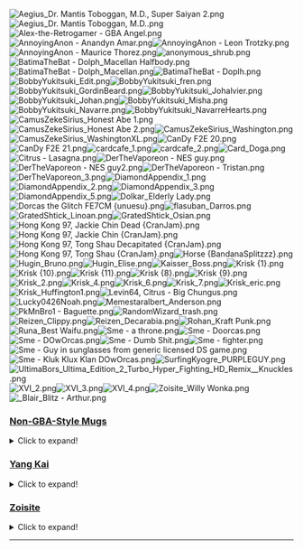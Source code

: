 ![Aegius_Dr. Mantis Toboggan, M.D., Super Saiyan 2.png](https://raw.githubusercontent.com/Klokinator/FE-Repo/main/Portrait%20Repository/Non-FE%20Properties/All%20Unconventional%20and%20Meme%20Mugs/Aegius_Dr.%20Mantis%20Toboggan,%20M.D.,%20Super%20Saiyan%202.png "Aegius_Dr. Mantis Toboggan, M.D., Super Saiyan 2.png")![Aegius_Dr. Mantis Toboggan, M.D..png](https://raw.githubusercontent.com/Klokinator/FE-Repo/main/Portrait%20Repository/Non-FE%20Properties/All%20Unconventional%20and%20Meme%20Mugs/Aegius_Dr.%20Mantis%20Toboggan,%20M.D..png "Aegius_Dr. Mantis Toboggan, M.D..png")![Alex-the-Retrogamer - GBA Angel.png](https://raw.githubusercontent.com/Klokinator/FE-Repo/main/Portrait%20Repository/Non-FE%20Properties/All%20Unconventional%20and%20Meme%20Mugs/Alex-the-Retrogamer%20-%20GBA%20Angel.png "Alex-the-Retrogamer - GBA Angel.png")![AnnoyingAnon - Anandyn Amar.png](https://raw.githubusercontent.com/Klokinator/FE-Repo/main/Portrait%20Repository/Non-FE%20Properties/All%20Unconventional%20and%20Meme%20Mugs/AnnoyingAnon%20-%20Anandyn%20Amar.png "AnnoyingAnon - Anandyn Amar.png")![AnnoyingAnon - Leon Trotzky.png](https://raw.githubusercontent.com/Klokinator/FE-Repo/main/Portrait%20Repository/Non-FE%20Properties/All%20Unconventional%20and%20Meme%20Mugs/AnnoyingAnon%20-%20Leon%20Trotzky.png "AnnoyingAnon - Leon Trotzky.png")![AnnoyingAnon - Maurice Thorez.png](https://raw.githubusercontent.com/Klokinator/FE-Repo/main/Portrait%20Repository/Non-FE%20Properties/All%20Unconventional%20and%20Meme%20Mugs/AnnoyingAnon%20-%20Maurice%20Thorez.png "AnnoyingAnon - Maurice Thorez.png")![anonymous_shrub.png](https://raw.githubusercontent.com/Klokinator/FE-Repo/main/Portrait%20Repository/Non-FE%20Properties/All%20Unconventional%20and%20Meme%20Mugs/anonymous_shrub.png "anonymous_shrub.png")![BatimaTheBat - Dolph_Macellan Halfbody.png](https://raw.githubusercontent.com/Klokinator/FE-Repo/main/Portrait%20Repository/Non-FE%20Properties/All%20Unconventional%20and%20Meme%20Mugs/BatimaTheBat%20-%20Dolph_Macellan%20Halfbody.png "BatimaTheBat - Dolph_Macellan Halfbody.png")![BatimaTheBat - Dolph_Macellan.png](https://raw.githubusercontent.com/Klokinator/FE-Repo/main/Portrait%20Repository/Non-FE%20Properties/All%20Unconventional%20and%20Meme%20Mugs/BatimaTheBat%20-%20Dolph_Macellan.png "BatimaTheBat - Dolph_Macellan.png")![BatimaTheBat - Doplh.png](https://raw.githubusercontent.com/Klokinator/FE-Repo/main/Portrait%20Repository/Non-FE%20Properties/All%20Unconventional%20and%20Meme%20Mugs/BatimaTheBat%20-%20Doplh.png "BatimaTheBat - Doplh.png")![BobbyYukitsuki_Edit.png](https://raw.githubusercontent.com/Klokinator/FE-Repo/main/Portrait%20Repository/Non-FE%20Properties/All%20Unconventional%20and%20Meme%20Mugs/BobbyYukitsuki_Edit.png "BobbyYukitsuki_Edit.png")![BobbyYukitsuki_fren.png](https://raw.githubusercontent.com/Klokinator/FE-Repo/main/Portrait%20Repository/Non-FE%20Properties/All%20Unconventional%20and%20Meme%20Mugs/BobbyYukitsuki_fren.png "BobbyYukitsuki_fren.png")![BobbyYukitsuki_GordinBeard.png](https://raw.githubusercontent.com/Klokinator/FE-Repo/main/Portrait%20Repository/Non-FE%20Properties/All%20Unconventional%20and%20Meme%20Mugs/BobbyYukitsuki_GordinBeard.png "BobbyYukitsuki_GordinBeard.png")![BobbyYukitsuki_Johalvier.png](https://raw.githubusercontent.com/Klokinator/FE-Repo/main/Portrait%20Repository/Non-FE%20Properties/All%20Unconventional%20and%20Meme%20Mugs/BobbyYukitsuki_Johalvier.png "BobbyYukitsuki_Johalvier.png")![BobbyYukitsuki_Johan.png](https://raw.githubusercontent.com/Klokinator/FE-Repo/main/Portrait%20Repository/Non-FE%20Properties/All%20Unconventional%20and%20Meme%20Mugs/BobbyYukitsuki_Johan.png "BobbyYukitsuki_Johan.png")![BobbyYukitsuki_Misha.png](https://raw.githubusercontent.com/Klokinator/FE-Repo/main/Portrait%20Repository/Non-FE%20Properties/All%20Unconventional%20and%20Meme%20Mugs/BobbyYukitsuki_Misha.png "BobbyYukitsuki_Misha.png")![BobbyYukitsuki_Navarre.png](https://raw.githubusercontent.com/Klokinator/FE-Repo/main/Portrait%20Repository/Non-FE%20Properties/All%20Unconventional%20and%20Meme%20Mugs/BobbyYukitsuki_Navarre.png "BobbyYukitsuki_Navarre.png")![BobbyYukitsuki_NavarreHearts.png](https://raw.githubusercontent.com/Klokinator/FE-Repo/main/Portrait%20Repository/Non-FE%20Properties/All%20Unconventional%20and%20Meme%20Mugs/BobbyYukitsuki_NavarreHearts.png "BobbyYukitsuki_NavarreHearts.png")![CamusZekeSirius_Honest Abe 1.png](https://raw.githubusercontent.com/Klokinator/FE-Repo/main/Portrait%20Repository/Non-FE%20Properties/All%20Unconventional%20and%20Meme%20Mugs/CamusZekeSirius_Honest%20Abe%201.png "CamusZekeSirius_Honest Abe 1.png")![CamusZekeSirius_Honest Abe 2.png](https://raw.githubusercontent.com/Klokinator/FE-Repo/main/Portrait%20Repository/Non-FE%20Properties/All%20Unconventional%20and%20Meme%20Mugs/CamusZekeSirius_Honest%20Abe%202.png "CamusZekeSirius_Honest Abe 2.png")![CamusZekeSirius_Washington.png](https://raw.githubusercontent.com/Klokinator/FE-Repo/main/Portrait%20Repository/Non-FE%20Properties/All%20Unconventional%20and%20Meme%20Mugs/CamusZekeSirius_Washington.png "CamusZekeSirius_Washington.png")![CamusZekeSirius_WashingtonXL.png](https://raw.githubusercontent.com/Klokinator/FE-Repo/main/Portrait%20Repository/Non-FE%20Properties/All%20Unconventional%20and%20Meme%20Mugs/CamusZekeSirius_WashingtonXL.png "CamusZekeSirius_WashingtonXL.png")![CanDy F2E 20.png](https://raw.githubusercontent.com/Klokinator/FE-Repo/main/Portrait%20Repository/Non-FE%20Properties/All%20Unconventional%20and%20Meme%20Mugs/CanDy%20F2E%2020.png "CanDy F2E 20.png")![CanDy F2E 21.png](https://raw.githubusercontent.com/Klokinator/FE-Repo/main/Portrait%20Repository/Non-FE%20Properties/All%20Unconventional%20and%20Meme%20Mugs/CanDy%20F2E%2021.png "CanDy F2E 21.png")![cardcafe_1.png](https://raw.githubusercontent.com/Klokinator/FE-Repo/main/Portrait%20Repository/Non-FE%20Properties/All%20Unconventional%20and%20Meme%20Mugs/cardcafe_1.png "cardcafe_1.png")![cardcafe_2.png](https://raw.githubusercontent.com/Klokinator/FE-Repo/main/Portrait%20Repository/Non-FE%20Properties/All%20Unconventional%20and%20Meme%20Mugs/cardcafe_2.png "cardcafe_2.png")![Card_Doga.png](https://raw.githubusercontent.com/Klokinator/FE-Repo/main/Portrait%20Repository/Non-FE%20Properties/All%20Unconventional%20and%20Meme%20Mugs/Card_Doga.png "Card_Doga.png")![Citrus - Lasagna.png](https://raw.githubusercontent.com/Klokinator/FE-Repo/main/Portrait%20Repository/Non-FE%20Properties/All%20Unconventional%20and%20Meme%20Mugs/Citrus%20-%20Lasagna.png "Citrus - Lasagna.png")![DerTheVaporeon - NES guy.png](https://raw.githubusercontent.com/Klokinator/FE-Repo/main/Portrait%20Repository/Non-FE%20Properties/All%20Unconventional%20and%20Meme%20Mugs/DerTheVaporeon%20-%20NES%20guy.png "DerTheVaporeon - NES guy.png")![DerTheVaporeon - NES guy2.png](https://raw.githubusercontent.com/Klokinator/FE-Repo/main/Portrait%20Repository/Non-FE%20Properties/All%20Unconventional%20and%20Meme%20Mugs/DerTheVaporeon%20-%20NES%20guy2.png "DerTheVaporeon - NES guy2.png")![DerTheVaporeon - Tristan.png](https://raw.githubusercontent.com/Klokinator/FE-Repo/main/Portrait%20Repository/Non-FE%20Properties/All%20Unconventional%20and%20Meme%20Mugs/DerTheVaporeon%20-%20Tristan.png "DerTheVaporeon - Tristan.png")![DerTheVaporeon_3.png](https://raw.githubusercontent.com/Klokinator/FE-Repo/main/Portrait%20Repository/Non-FE%20Properties/All%20Unconventional%20and%20Meme%20Mugs/DerTheVaporeon_3.png "DerTheVaporeon_3.png")![DiamondAppendix_1.png](https://raw.githubusercontent.com/Klokinator/FE-Repo/main/Portrait%20Repository/Non-FE%20Properties/All%20Unconventional%20and%20Meme%20Mugs/DiamondAppendix_1.png "DiamondAppendix_1.png")![DiamondAppendix_2.png](https://raw.githubusercontent.com/Klokinator/FE-Repo/main/Portrait%20Repository/Non-FE%20Properties/All%20Unconventional%20and%20Meme%20Mugs/DiamondAppendix_2.png "DiamondAppendix_2.png")![DiamondAppendix_3.png](https://raw.githubusercontent.com/Klokinator/FE-Repo/main/Portrait%20Repository/Non-FE%20Properties/All%20Unconventional%20and%20Meme%20Mugs/DiamondAppendix_3.png "DiamondAppendix_3.png")![DiamondAppendix_5.png](https://raw.githubusercontent.com/Klokinator/FE-Repo/main/Portrait%20Repository/Non-FE%20Properties/All%20Unconventional%20and%20Meme%20Mugs/DiamondAppendix_5.png "DiamondAppendix_5.png")![Dolkar_Elderly Lady.png](https://raw.githubusercontent.com/Klokinator/FE-Repo/main/Portrait%20Repository/Non-FE%20Properties/All%20Unconventional%20and%20Meme%20Mugs/Dolkar_Elderly%20Lady.png "Dolkar_Elderly Lady.png")![Dorcas the Glitch FE7CM {unuesu}.png](https://raw.githubusercontent.com/Klokinator/FE-Repo/main/Portrait%20Repository/Non-FE%20Properties/All%20Unconventional%20and%20Meme%20Mugs/Dorcas%20the%20Glitch%20FE7CM%20(unuesu).png "Dorcas the Glitch FE7CM {unuesu}.png")![flasuban_Darros.png](https://raw.githubusercontent.com/Klokinator/FE-Repo/main/Portrait%20Repository/Non-FE%20Properties/All%20Unconventional%20and%20Meme%20Mugs/flasuban_Darros.png "flasuban_Darros.png")![GratedShtick_Linoan.png](https://raw.githubusercontent.com/Klokinator/FE-Repo/main/Portrait%20Repository/Non-FE%20Properties/All%20Unconventional%20and%20Meme%20Mugs/GratedShtick_Linoan.png "GratedShtick_Linoan.png")![GratedShtick_Osian.png](https://raw.githubusercontent.com/Klokinator/FE-Repo/main/Portrait%20Repository/Non-FE%20Properties/All%20Unconventional%20and%20Meme%20Mugs/GratedShtick_Osian.png "GratedShtick_Osian.png")![Hong Kong 97, Jackie Chin Dead {CranJam}.png](https://raw.githubusercontent.com/Klokinator/FE-Repo/main/Portrait%20Repository/Non-FE%20Properties/All%20Unconventional%20and%20Meme%20Mugs/Hong%20Kong%2097,%20Jackie%20Chin%20Dead%20%7BCranJam%7D.png "Hong Kong 97, Jackie Chin Dead {CranJam}.png")![Hong Kong 97, Jackie Chin {CranJam}.png](https://raw.githubusercontent.com/Klokinator/FE-Repo/main/Portrait%20Repository/Non-FE%20Properties/All%20Unconventional%20and%20Meme%20Mugs/Hong%20Kong%2097,%20Jackie%20Chin%20%7BCranJam%7D.png "Hong Kong 97, Jackie Chin {CranJam}.png")![Hong Kong 97, Tong Shau Decapitated {CranJam}.png](https://raw.githubusercontent.com/Klokinator/FE-Repo/main/Portrait%20Repository/Non-FE%20Properties/All%20Unconventional%20and%20Meme%20Mugs/Hong%20Kong%2097,%20Tong%20Shau%20Decapitated%20%7BCranJam%7D.png "Hong Kong 97, Tong Shau Decapitated {CranJam}.png")![Hong Kong 97, Tong Shau {CranJam}.png](https://raw.githubusercontent.com/Klokinator/FE-Repo/main/Portrait%20Repository/Non-FE%20Properties/All%20Unconventional%20and%20Meme%20Mugs/Hong%20Kong%2097,%20Tong%20Shau%20%7BCranJam%7D.png "Hong Kong 97, Tong Shau {CranJam}.png")![Horse {BandanaSplitzzz}.png](https://raw.githubusercontent.com/Klokinator/FE-Repo/main/Portrait%20Repository/Non-FE%20Properties/All%20Unconventional%20and%20Meme%20Mugs/Horse%20%7BBandanaSplitzzz%7D.png "Horse {BandanaSplitzzz}.png")![Hugin_Bruno.png](https://raw.githubusercontent.com/Klokinator/FE-Repo/main/Portrait%20Repository/Non-FE%20Properties/All%20Unconventional%20and%20Meme%20Mugs/Hugin_Bruno.png "Hugin_Bruno.png")![Hugin_Elise.png](https://raw.githubusercontent.com/Klokinator/FE-Repo/main/Portrait%20Repository/Non-FE%20Properties/All%20Unconventional%20and%20Meme%20Mugs/Hugin_Elise.png "Hugin_Elise.png")![Kaisser_Boss.png](https://raw.githubusercontent.com/Klokinator/FE-Repo/main/Portrait%20Repository/Non-FE%20Properties/All%20Unconventional%20and%20Meme%20Mugs/Kaisser_Boss.png "Kaisser_Boss.png")![Krisk {1}.png](https://raw.githubusercontent.com/Klokinator/FE-Repo/main/Portrait%20Repository/Non-FE%20Properties/All%20Unconventional%20and%20Meme%20Mugs/Krisk%20(1).png "Krisk {1}.png")![Krisk {10}.png](https://raw.githubusercontent.com/Klokinator/FE-Repo/main/Portrait%20Repository/Non-FE%20Properties/All%20Unconventional%20and%20Meme%20Mugs/Krisk%20(10).png "Krisk {10}.png")![Krisk {11}.png](https://raw.githubusercontent.com/Klokinator/FE-Repo/main/Portrait%20Repository/Non-FE%20Properties/All%20Unconventional%20and%20Meme%20Mugs/Krisk%20(11).png "Krisk {11}.png")![Krisk {8}.png](https://raw.githubusercontent.com/Klokinator/FE-Repo/main/Portrait%20Repository/Non-FE%20Properties/All%20Unconventional%20and%20Meme%20Mugs/Krisk%20(8).png "Krisk {8}.png")![Krisk {9}.png](https://raw.githubusercontent.com/Klokinator/FE-Repo/main/Portrait%20Repository/Non-FE%20Properties/All%20Unconventional%20and%20Meme%20Mugs/Krisk%20(9).png "Krisk {9}.png")![Krisk_2.png](https://raw.githubusercontent.com/Klokinator/FE-Repo/main/Portrait%20Repository/Non-FE%20Properties/All%20Unconventional%20and%20Meme%20Mugs/Krisk_2.png "Krisk_2.png")![Krisk_4.png](https://raw.githubusercontent.com/Klokinator/FE-Repo/main/Portrait%20Repository/Non-FE%20Properties/All%20Unconventional%20and%20Meme%20Mugs/Krisk_4.png "Krisk_4.png")![Krisk_6.png](https://raw.githubusercontent.com/Klokinator/FE-Repo/main/Portrait%20Repository/Non-FE%20Properties/All%20Unconventional%20and%20Meme%20Mugs/Krisk_6.png "Krisk_6.png")![Krisk_7.png](https://raw.githubusercontent.com/Klokinator/FE-Repo/main/Portrait%20Repository/Non-FE%20Properties/All%20Unconventional%20and%20Meme%20Mugs/Krisk_7.png "Krisk_7.png")![Krisk_eric.png](https://raw.githubusercontent.com/Klokinator/FE-Repo/main/Portrait%20Repository/Non-FE%20Properties/All%20Unconventional%20and%20Meme%20Mugs/Krisk_eric.png "Krisk_eric.png")![Krisk_Huffington1.png](https://raw.githubusercontent.com/Klokinator/FE-Repo/main/Portrait%20Repository/Non-FE%20Properties/All%20Unconventional%20and%20Meme%20Mugs/Krisk_Huffington1.png "Krisk_Huffington1.png")![Levin64, Citrus - Big Chungus.png](https://raw.githubusercontent.com/Klokinator/FE-Repo/main/Portrait%20Repository/Non-FE%20Properties/All%20Unconventional%20and%20Meme%20Mugs/Levin64,%20Citrus%20-%20Big%20Chungus.png "Levin64, Citrus - Big Chungus.png")![Lucky0426Noah.png](https://raw.githubusercontent.com/Klokinator/FE-Repo/main/Portrait%20Repository/Non-FE%20Properties/All%20Unconventional%20and%20Meme%20Mugs/Lucky0426Noah.png "Lucky0426Noah.png")![Memestaralbert_Anderson.png](https://raw.githubusercontent.com/Klokinator/FE-Repo/main/Portrait%20Repository/Non-FE%20Properties/All%20Unconventional%20and%20Meme%20Mugs/Memestaralbert_Anderson.png "Memestaralbert_Anderson.png")![PkMnBro1 - Baguette.png](https://raw.githubusercontent.com/Klokinator/FE-Repo/main/Portrait%20Repository/Non-FE%20Properties/All%20Unconventional%20and%20Meme%20Mugs/PkMnBro1%20-%20Baguette.png "PkMnBro1 - Baguette.png")![RandomWizard_trash.png](https://raw.githubusercontent.com/Klokinator/FE-Repo/main/Portrait%20Repository/Non-FE%20Properties/All%20Unconventional%20and%20Meme%20Mugs/RandomWizard_trash.png "RandomWizard_trash.png")![Reizen_Clippy.png](https://raw.githubusercontent.com/Klokinator/FE-Repo/main/Portrait%20Repository/Non-FE%20Properties/All%20Unconventional%20and%20Meme%20Mugs/Reizen_Clippy.png "Reizen_Clippy.png")![Reizen_Decarabia.png](https://raw.githubusercontent.com/Klokinator/FE-Repo/main/Portrait%20Repository/Non-FE%20Properties/All%20Unconventional%20and%20Meme%20Mugs/Reizen_Decarabia.png "Reizen_Decarabia.png")![Rohan_Kraft Punk.png](https://raw.githubusercontent.com/Klokinator/FE-Repo/main/Portrait%20Repository/Non-FE%20Properties/All%20Unconventional%20and%20Meme%20Mugs/Rohan_Kraft%20Punk.png "Rohan_Kraft Punk.png")![Runa_Best Waifu.png](https://raw.githubusercontent.com/Klokinator/FE-Repo/main/Portrait%20Repository/Non-FE%20Properties/All%20Unconventional%20and%20Meme%20Mugs/Runa_Best%20Waifu.png "Runa_Best Waifu.png")![Sme - a throne.png](https://raw.githubusercontent.com/Klokinator/FE-Repo/main/Portrait%20Repository/Non-FE%20Properties/All%20Unconventional%20and%20Meme%20Mugs/Sme%20-%20a%20throne.png "Sme - a throne.png")![Sme - Doorcas.png](https://raw.githubusercontent.com/Klokinator/FE-Repo/main/Portrait%20Repository/Non-FE%20Properties/All%20Unconventional%20and%20Meme%20Mugs/Sme%20-%20Doorcas.png "Sme - Doorcas.png")![Sme - DOwOrcas.png](https://raw.githubusercontent.com/Klokinator/FE-Repo/main/Portrait%20Repository/Non-FE%20Properties/All%20Unconventional%20and%20Meme%20Mugs/Sme%20-%20DOwOrcas.png "Sme - DOwOrcas.png")![Sme - Dumb Shit.png](https://raw.githubusercontent.com/Klokinator/FE-Repo/main/Portrait%20Repository/Non-FE%20Properties/All%20Unconventional%20and%20Meme%20Mugs/Sme%20-%20Dumb%20Shit.png "Sme - Dumb Shit.png")![Sme - fighter.png](https://raw.githubusercontent.com/Klokinator/FE-Repo/main/Portrait%20Repository/Non-FE%20Properties/All%20Unconventional%20and%20Meme%20Mugs/Sme%20-%20fighter.png "Sme - fighter.png")![Sme - Guy in sunglasses from generic licensed DS game.png](https://raw.githubusercontent.com/Klokinator/FE-Repo/main/Portrait%20Repository/Non-FE%20Properties/All%20Unconventional%20and%20Meme%20Mugs/Sme%20-%20Guy%20in%20sunglasses%20from%20generic%20licensed%20DS%20game.png "Sme - Guy in sunglasses from generic licensed DS game.png")![Sme - Kluk Klux Klan DOwOrcas.png](https://raw.githubusercontent.com/Klokinator/FE-Repo/main/Portrait%20Repository/Non-FE%20Properties/All%20Unconventional%20and%20Meme%20Mugs/Sme%20-%20Kluk%20Klux%20Klan%20DOwOrcas.png "Sme - Kluk Klux Klan DOwOrcas.png")![SurfingKyogre_PURPLEGUY.png](https://raw.githubusercontent.com/Klokinator/FE-Repo/main/Portrait%20Repository/Non-FE%20Properties/All%20Unconventional%20and%20Meme%20Mugs/SurfingKyogre_PURPLEGUY.png "SurfingKyogre_PURPLEGUY.png")![UltimaBors_Ultima_Edition_2_Turbo_Hyper_Fighting_HD_Remix__Knuckles.png](https://raw.githubusercontent.com/Klokinator/FE-Repo/main/Portrait%20Repository/Non-FE%20Properties/All%20Unconventional%20and%20Meme%20Mugs/UltimaBors_Ultima_Edition_2_Turbo_Hyper_Fighting_HD_Remix__Knuckles.png "UltimaBors_Ultima_Edition_2_Turbo_Hyper_Fighting_HD_Remix__Knuckles.png")![XVI_2.png](https://raw.githubusercontent.com/Klokinator/FE-Repo/main/Portrait%20Repository/Non-FE%20Properties/All%20Unconventional%20and%20Meme%20Mugs/XVI_2.png "XVI_2.png")![XVI_3.png](https://raw.githubusercontent.com/Klokinator/FE-Repo/main/Portrait%20Repository/Non-FE%20Properties/All%20Unconventional%20and%20Meme%20Mugs/XVI_3.png "XVI_3.png")![XVI_4.png](https://raw.githubusercontent.com/Klokinator/FE-Repo/main/Portrait%20Repository/Non-FE%20Properties/All%20Unconventional%20and%20Meme%20Mugs/XVI_4.png "XVI_4.png")![Zoisite_Willy Wonka.png](https://raw.githubusercontent.com/Klokinator/FE-Repo/main/Portrait%20Repository/Non-FE%20Properties/All%20Unconventional%20and%20Meme%20Mugs/Zoisite_Willy%20Wonka.png "Zoisite_Willy Wonka.png")![_Blair_Blitz - Arthur.png](https://raw.githubusercontent.com/Klokinator/FE-Repo/main/Portrait%20Repository/Non-FE%20Properties/All%20Unconventional%20and%20Meme%20Mugs/_Blair_Blitz%20-%20Arthur.png "_Blair_Blitz - Arthur.png")

### [Non-GBA-Style Mugs](Non-GBA-Style%20Mugs)

<details><summary>Click to expand!</summary>

![giffany.png](https://raw.githubusercontent.com/Klokinator/FE-Repo/main/Portrait%20Repository/Non-FE%20Properties/All%20Unconventional%20and%20Meme%20Mugs/Non-GBA-Style%20Mugs/giffany.png "giffany.png")![Jeffery Bezos.png](https://raw.githubusercontent.com/Klokinator/FE-Repo/main/Portrait%20Repository/Non-FE%20Properties/All%20Unconventional%20and%20Meme%20Mugs/Non-GBA-Style%20Mugs/Jeffery%20Bezos.png "Jeffery Bezos.png")![Krisk {6}.png](https://raw.githubusercontent.com/Klokinator/FE-Repo/main/Portrait%20Repository/Non-FE%20Properties/All%20Unconventional%20and%20Meme%20Mugs/Non-GBA-Style%20Mugs/Krisk%20(6).png "Krisk {6}.png")![Kyubey_1.png](https://raw.githubusercontent.com/Klokinator/FE-Repo/main/Portrait%20Repository/Non-FE%20Properties/All%20Unconventional%20and%20Meme%20Mugs/Non-GBA-Style%20Mugs/Kyubey_1.png "Kyubey_1.png")![Natsumi~chan - Draco Centauros.png](https://raw.githubusercontent.com/Klokinator/FE-Repo/main/Portrait%20Repository/Non-FE%20Properties/All%20Unconventional%20and%20Meme%20Mugs/Non-GBA-Style%20Mugs/Natsumi~chan%20-%20Draco%20Centauros.png "Natsumi~chan - Draco Centauros.png")![PkMnBro1 - Principal Skinner.png](https://raw.githubusercontent.com/Klokinator/FE-Repo/main/Portrait%20Repository/Non-FE%20Properties/All%20Unconventional%20and%20Meme%20Mugs/Non-GBA-Style%20Mugs/PkMnBro1%20-%20Principal%20Skinner.png "PkMnBro1 - Principal Skinner.png")![PkMnBro1 - Roy.png](https://raw.githubusercontent.com/Klokinator/FE-Repo/main/Portrait%20Repository/Non-FE%20Properties/All%20Unconventional%20and%20Meme%20Mugs/Non-GBA-Style%20Mugs/PkMnBro1%20-%20Roy.png "PkMnBro1 - Roy.png")![PkMnBro1 - Superintendant Chalmers.png](https://raw.githubusercontent.com/Klokinator/FE-Repo/main/Portrait%20Repository/Non-FE%20Properties/All%20Unconventional%20and%20Meme%20Mugs/Non-GBA-Style%20Mugs/PkMnBro1%20-%20Superintendant%20Chalmers.png "PkMnBro1 - Superintendant Chalmers.png")![PkMnBro1 - Tom.png](https://raw.githubusercontent.com/Klokinator/FE-Repo/main/Portrait%20Repository/Non-FE%20Properties/All%20Unconventional%20and%20Meme%20Mugs/Non-GBA-Style%20Mugs/PkMnBro1%20-%20Tom.png "PkMnBro1 - Tom.png")![PkMnBro1 - Wendy.png](https://raw.githubusercontent.com/Klokinator/FE-Repo/main/Portrait%20Repository/Non-FE%20Properties/All%20Unconventional%20and%20Meme%20Mugs/Non-GBA-Style%20Mugs/PkMnBro1%20-%20Wendy.png "PkMnBro1 - Wendy.png")![Xenithiagen - Rin Tohsaka.png](https://raw.githubusercontent.com/Klokinator/FE-Repo/main/Portrait%20Repository/Non-FE%20Properties/All%20Unconventional%20and%20Meme%20Mugs/Non-GBA-Style%20Mugs/Xenithiagen%20-%20Rin%20Tohsaka.png "Xenithiagen - Rin Tohsaka.png")![Zoisite_Vector.png](https://raw.githubusercontent.com/Klokinator/FE-Repo/main/Portrait%20Repository/Non-FE%20Properties/All%20Unconventional%20and%20Meme%20Mugs/Non-GBA-Style%20Mugs/Zoisite_Vector.png "Zoisite_Vector.png")

### [Sme](Non-FE%20Properties/All%20Unconventional%20and%20Meme%20Mugs/Non-GBA-Style%20Mugs/Sme)

<details><summary>Click to expand!</summary>

![ Alphonse {Sme}.png](https://raw.githubusercontent.com/Klokinator/FE-Repo/main/Portrait%20Repository/Non-FE%20Properties/All%20Unconventional%20and%20Meme%20Mugs/Non-GBA-Style%20Mugs/Sme/%20Alphonse%20%7BSme%7D.png " Alphonse {Sme}.png")![ amy {Sme}.png](https://raw.githubusercontent.com/Klokinator/FE-Repo/main/Portrait%20Repository/Non-FE%20Properties/All%20Unconventional%20and%20Meme%20Mugs/Non-GBA-Style%20Mugs/Sme/%20amy%20%7BSme%7D.png " amy {Sme}.png")![ baby daisy {Sme}.png](https://raw.githubusercontent.com/Klokinator/FE-Repo/main/Portrait%20Repository/Non-FE%20Properties/All%20Unconventional%20and%20Meme%20Mugs/Non-GBA-Style%20Mugs/Sme/%20baby%20daisy%20%7BSme%7D.png " baby daisy {Sme}.png")![ Baby luigi {Sme}.png](https://raw.githubusercontent.com/Klokinator/FE-Repo/main/Portrait%20Repository/Non-FE%20Properties/All%20Unconventional%20and%20Meme%20Mugs/Non-GBA-Style%20Mugs/Sme/%20Baby%20luigi%20%7BSme%7D.png " Baby luigi {Sme}.png")![ baby mario {Sme}.png](https://raw.githubusercontent.com/Klokinator/FE-Repo/main/Portrait%20Repository/Non-FE%20Properties/All%20Unconventional%20and%20Meme%20Mugs/Non-GBA-Style%20Mugs/Sme/%20baby%20mario%20%7BSme%7D.png " baby mario {Sme}.png")![ baby peach {Sme}.png](https://raw.githubusercontent.com/Klokinator/FE-Repo/main/Portrait%20Repository/Non-FE%20Properties/All%20Unconventional%20and%20Meme%20Mugs/Non-GBA-Style%20Mugs/Sme/%20baby%20peach%20%7BSme%7D.png " baby peach {Sme}.png")![ birdo {Sme}.png](https://raw.githubusercontent.com/Klokinator/FE-Repo/main/Portrait%20Repository/Non-FE%20Properties/All%20Unconventional%20and%20Meme%20Mugs/Non-GBA-Style%20Mugs/Sme/%20birdo%20%7BSme%7D.png " birdo {Sme}.png")![ boo{tm} {Sme}.png](https://raw.githubusercontent.com/Klokinator/FE-Repo/main/Portrait%20Repository/Non-FE%20Properties/All%20Unconventional%20and%20Meme%20Mugs/Non-GBA-Style%20Mugs/Sme/%20boo(tm)%20%7BSme%7D.png " boo{tm} {Sme}.png")![ bowser jr {Sme}.png](https://raw.githubusercontent.com/Klokinator/FE-Repo/main/Portrait%20Repository/Non-FE%20Properties/All%20Unconventional%20and%20Meme%20Mugs/Non-GBA-Style%20Mugs/Sme/%20bowser%20jr%20%7BSme%7D.png " bowser jr {Sme}.png")![ Bowser {Sme}.png](https://raw.githubusercontent.com/Klokinator/FE-Repo/main/Portrait%20Repository/Non-FE%20Properties/All%20Unconventional%20and%20Meme%20Mugs/Non-GBA-Style%20Mugs/Sme/%20Bowser%20%7BSme%7D.png " Bowser {Sme}.png")![ Bowser{mario kart} {Sme}.png](https://raw.githubusercontent.com/Klokinator/FE-Repo/main/Portrait%20Repository/Non-FE%20Properties/All%20Unconventional%20and%20Meme%20Mugs/Non-GBA-Style%20Mugs/Sme/%20Bowser(mario%20kart)%20%7BSme%7D.png " Bowser{mario kart} {Sme}.png")![ Castlevania1 {Sme}.png](https://raw.githubusercontent.com/Klokinator/FE-Repo/main/Portrait%20Repository/Non-FE%20Properties/All%20Unconventional%20and%20Meme%20Mugs/Non-GBA-Style%20Mugs/Sme/%20Castlevania1%20%7BSme%7D.png " Castlevania1 {Sme}.png")![ Castlevania2 {Sme}.png](https://raw.githubusercontent.com/Klokinator/FE-Repo/main/Portrait%20Repository/Non-FE%20Properties/All%20Unconventional%20and%20Meme%20Mugs/Non-GBA-Style%20Mugs/Sme/%20Castlevania2%20%7BSme%7D.png " Castlevania2 {Sme}.png")![ Castlevania3 {Sme}.png](https://raw.githubusercontent.com/Klokinator/FE-Repo/main/Portrait%20Repository/Non-FE%20Properties/All%20Unconventional%20and%20Meme%20Mugs/Non-GBA-Style%20Mugs/Sme/%20Castlevania3%20%7BSme%7D.png " Castlevania3 {Sme}.png")![ Castlevania4 {Sme}.png](https://raw.githubusercontent.com/Klokinator/FE-Repo/main/Portrait%20Repository/Non-FE%20Properties/All%20Unconventional%20and%20Meme%20Mugs/Non-GBA-Style%20Mugs/Sme/%20Castlevania4%20%7BSme%7D.png " Castlevania4 {Sme}.png")![ Castlevania5 {Sme}.png](https://raw.githubusercontent.com/Klokinator/FE-Repo/main/Portrait%20Repository/Non-FE%20Properties/All%20Unconventional%20and%20Meme%20Mugs/Non-GBA-Style%20Mugs/Sme/%20Castlevania5%20%7BSme%7D.png " Castlevania5 {Sme}.png")![ daisy {Sme}.png](https://raw.githubusercontent.com/Klokinator/FE-Repo/main/Portrait%20Repository/Non-FE%20Properties/All%20Unconventional%20and%20Meme%20Mugs/Non-GBA-Style%20Mugs/Sme/%20daisy%20%7BSme%7D.png " daisy {Sme}.png")![ dead bowser {Sme}.png](https://raw.githubusercontent.com/Klokinator/FE-Repo/main/Portrait%20Repository/Non-FE%20Properties/All%20Unconventional%20and%20Meme%20Mugs/Non-GBA-Style%20Mugs/Sme/%20dead%20bowser%20%7BSme%7D.png " dead bowser {Sme}.png")![ dead koopa {Sme}.png](https://raw.githubusercontent.com/Klokinator/FE-Repo/main/Portrait%20Repository/Non-FE%20Properties/All%20Unconventional%20and%20Meme%20Mugs/Non-GBA-Style%20Mugs/Sme/%20dead%20koopa%20%7BSme%7D.png " dead koopa {Sme}.png")![ diddy {Sme}.png](https://raw.githubusercontent.com/Klokinator/FE-Repo/main/Portrait%20Repository/Non-FE%20Properties/All%20Unconventional%20and%20Meme%20Mugs/Non-GBA-Style%20Mugs/Sme/%20diddy%20%7BSme%7D.png " diddy {Sme}.png")![ DK but with sunglasses {Sme}.png](https://raw.githubusercontent.com/Klokinator/FE-Repo/main/Portrait%20Repository/Non-FE%20Properties/All%20Unconventional%20and%20Meme%20Mugs/Non-GBA-Style%20Mugs/Sme/%20DK%20but%20with%20sunglasses%20%7BSme%7D.png " DK but with sunglasses {Sme}.png")![ DK {Sme}.png](https://raw.githubusercontent.com/Klokinator/FE-Repo/main/Portrait%20Repository/Non-FE%20Properties/All%20Unconventional%20and%20Meme%20Mugs/Non-GBA-Style%20Mugs/Sme/%20DK%20%7BSme%7D.png " DK {Sme}.png")![ Earthbound Villain {Sme}.png](https://raw.githubusercontent.com/Klokinator/FE-Repo/main/Portrait%20Repository/Non-FE%20Properties/All%20Unconventional%20and%20Meme%20Mugs/Non-GBA-Style%20Mugs/Sme/%20Earthbound%20Villain%20%7BSme%7D.png " Earthbound Villain {Sme}.png")![ Edward Elric {Sme}.png](https://raw.githubusercontent.com/Klokinator/FE-Repo/main/Portrait%20Repository/Non-FE%20Properties/All%20Unconventional%20and%20Meme%20Mugs/Non-GBA-Style%20Mugs/Sme/%20Edward%20Elric%20%7BSme%7D.png " Edward Elric {Sme}.png")![ FMA1 {Sme}.png](https://raw.githubusercontent.com/Klokinator/FE-Repo/main/Portrait%20Repository/Non-FE%20Properties/All%20Unconventional%20and%20Meme%20Mugs/Non-GBA-Style%20Mugs/Sme/%20FMA1%20%7BSme%7D.png " FMA1 {Sme}.png")![ FMA10 {Sme}.png](https://raw.githubusercontent.com/Klokinator/FE-Repo/main/Portrait%20Repository/Non-FE%20Properties/All%20Unconventional%20and%20Meme%20Mugs/Non-GBA-Style%20Mugs/Sme/%20FMA10%20%7BSme%7D.png " FMA10 {Sme}.png")![ FMA11 {Sme}.png](https://raw.githubusercontent.com/Klokinator/FE-Repo/main/Portrait%20Repository/Non-FE%20Properties/All%20Unconventional%20and%20Meme%20Mugs/Non-GBA-Style%20Mugs/Sme/%20FMA11%20%7BSme%7D.png " FMA11 {Sme}.png")![ FMA2 {Sme}.png](https://raw.githubusercontent.com/Klokinator/FE-Repo/main/Portrait%20Repository/Non-FE%20Properties/All%20Unconventional%20and%20Meme%20Mugs/Non-GBA-Style%20Mugs/Sme/%20FMA2%20%7BSme%7D.png " FMA2 {Sme}.png")![ FMA3 {Sme}.png](https://raw.githubusercontent.com/Klokinator/FE-Repo/main/Portrait%20Repository/Non-FE%20Properties/All%20Unconventional%20and%20Meme%20Mugs/Non-GBA-Style%20Mugs/Sme/%20FMA3%20%7BSme%7D.png " FMA3 {Sme}.png")![ FMA4 {Sme}.png](https://raw.githubusercontent.com/Klokinator/FE-Repo/main/Portrait%20Repository/Non-FE%20Properties/All%20Unconventional%20and%20Meme%20Mugs/Non-GBA-Style%20Mugs/Sme/%20FMA4%20%7BSme%7D.png " FMA4 {Sme}.png")![ FMA5 {Sme}.png](https://raw.githubusercontent.com/Klokinator/FE-Repo/main/Portrait%20Repository/Non-FE%20Properties/All%20Unconventional%20and%20Meme%20Mugs/Non-GBA-Style%20Mugs/Sme/%20FMA5%20%7BSme%7D.png " FMA5 {Sme}.png")![ FMA6 {Sme}.png](https://raw.githubusercontent.com/Klokinator/FE-Repo/main/Portrait%20Repository/Non-FE%20Properties/All%20Unconventional%20and%20Meme%20Mugs/Non-GBA-Style%20Mugs/Sme/%20FMA6%20%7BSme%7D.png " FMA6 {Sme}.png")![ FMA7 {Sme}.png](https://raw.githubusercontent.com/Klokinator/FE-Repo/main/Portrait%20Repository/Non-FE%20Properties/All%20Unconventional%20and%20Meme%20Mugs/Non-GBA-Style%20Mugs/Sme/%20FMA7%20%7BSme%7D.png " FMA7 {Sme}.png")![ FMA8 {Sme}.png](https://raw.githubusercontent.com/Klokinator/FE-Repo/main/Portrait%20Repository/Non-FE%20Properties/All%20Unconventional%20and%20Meme%20Mugs/Non-GBA-Style%20Mugs/Sme/%20FMA8%20%7BSme%7D.png " FMA8 {Sme}.png")![ FMA9 {Sme}.png](https://raw.githubusercontent.com/Klokinator/FE-Repo/main/Portrait%20Repository/Non-FE%20Properties/All%20Unconventional%20and%20Meme%20Mugs/Non-GBA-Style%20Mugs/Sme/%20FMA9%20%7BSme%7D.png " FMA9 {Sme}.png")![ Forgot the name of this woman {Sme}.png](https://raw.githubusercontent.com/Klokinator/FE-Repo/main/Portrait%20Repository/Non-FE%20Properties/All%20Unconventional%20and%20Meme%20Mugs/Non-GBA-Style%20Mugs/Sme/%20Forgot%20the%20name%20of%20this%20woman%20%7BSme%7D.png " Forgot the name of this woman {Sme}.png")![ guy {Sme}.png](https://raw.githubusercontent.com/Klokinator/FE-Repo/main/Portrait%20Repository/Non-FE%20Properties/All%20Unconventional%20and%20Meme%20Mugs/Non-GBA-Style%20Mugs/Sme/%20guy%20%7BSme%7D.png " guy {Sme}.png")![ Hammer bro {Sme}.png](https://raw.githubusercontent.com/Klokinator/FE-Repo/main/Portrait%20Repository/Non-FE%20Properties/All%20Unconventional%20and%20Meme%20Mugs/Non-GBA-Style%20Mugs/Sme/%20Hammer%20bro%20%7BSme%7D.png " Hammer bro {Sme}.png")![ Hughes {Sme}.png](https://raw.githubusercontent.com/Klokinator/FE-Repo/main/Portrait%20Repository/Non-FE%20Properties/All%20Unconventional%20and%20Meme%20Mugs/Non-GBA-Style%20Mugs/Sme/%20Hughes%20%7BSme%7D.png " Hughes {Sme}.png")![ Karate Man {Sme}.png](https://raw.githubusercontent.com/Klokinator/FE-Repo/main/Portrait%20Repository/Non-FE%20Properties/All%20Unconventional%20and%20Meme%20Mugs/Non-GBA-Style%20Mugs/Sme/%20Karate%20Man%20%7BSme%7D.png " Karate Man {Sme}.png")![ kat {Sme}.png](https://raw.githubusercontent.com/Klokinator/FE-Repo/main/Portrait%20Repository/Non-FE%20Properties/All%20Unconventional%20and%20Meme%20Mugs/Non-GBA-Style%20Mugs/Sme/%20kat%20%7BSme%7D.png " kat {Sme}.png")![ Kirb{question mark} {Sme}.png](https://raw.githubusercontent.com/Klokinator/FE-Repo/main/Portrait%20Repository/Non-FE%20Properties/All%20Unconventional%20and%20Meme%20Mugs/Non-GBA-Style%20Mugs/Sme/%20Kirb(question%20mark)%20%7BSme%7D.png " Kirb{question mark} {Sme}.png")![ knuckles {Sme}.png](https://raw.githubusercontent.com/Klokinator/FE-Repo/main/Portrait%20Repository/Non-FE%20Properties/All%20Unconventional%20and%20Meme%20Mugs/Non-GBA-Style%20Mugs/Sme/%20knuckles%20%7BSme%7D.png " knuckles {Sme}.png")![ koopa {Sme}.png](https://raw.githubusercontent.com/Klokinator/FE-Repo/main/Portrait%20Repository/Non-FE%20Properties/All%20Unconventional%20and%20Meme%20Mugs/Non-GBA-Style%20Mugs/Sme/%20koopa%20%7BSme%7D.png " koopa {Sme}.png")![ Lamp oil {Sme}.png](https://raw.githubusercontent.com/Klokinator/FE-Repo/main/Portrait%20Repository/Non-FE%20Properties/All%20Unconventional%20and%20Meme%20Mugs/Non-GBA-Style%20Mugs/Sme/%20Lamp%20oil%20%7BSme%7D.png " Lamp oil {Sme}.png")![ Link {Sme}.png](https://raw.githubusercontent.com/Klokinator/FE-Repo/main/Portrait%20Repository/Non-FE%20Properties/All%20Unconventional%20and%20Meme%20Mugs/Non-GBA-Style%20Mugs/Sme/%20Link%20%7BSme%7D.png " Link {Sme}.png")![ luigi {Sme}.png](https://raw.githubusercontent.com/Klokinator/FE-Repo/main/Portrait%20Repository/Non-FE%20Properties/All%20Unconventional%20and%20Meme%20Mugs/Non-GBA-Style%20Mugs/Sme/%20luigi%20%7BSme%7D.png " luigi {Sme}.png")![ Luke {Sme}.png](https://raw.githubusercontent.com/Klokinator/FE-Repo/main/Portrait%20Repository/Non-FE%20Properties/All%20Unconventional%20and%20Meme%20Mugs/Non-GBA-Style%20Mugs/Sme/%20Luke%20%7BSme%7D.png " Luke {Sme}.png")![ Lust {Sme}.png](https://raw.githubusercontent.com/Klokinator/FE-Repo/main/Portrait%20Repository/Non-FE%20Properties/All%20Unconventional%20and%20Meme%20Mugs/Non-GBA-Style%20Mugs/Sme/%20Lust%20%7BSme%7D.png " Lust {Sme}.png")![ mario {Sme}.png](https://raw.githubusercontent.com/Klokinator/FE-Repo/main/Portrait%20Repository/Non-FE%20Properties/All%20Unconventional%20and%20Meme%20Mugs/Non-GBA-Style%20Mugs/Sme/%20mario%20%7BSme%7D.png " mario {Sme}.png")![ Megaman {Sme}.png](https://raw.githubusercontent.com/Klokinator/FE-Repo/main/Portrait%20Repository/Non-FE%20Properties/All%20Unconventional%20and%20Meme%20Mugs/Non-GBA-Style%20Mugs/Sme/%20Megaman%20%7BSme%7D.png " Megaman {Sme}.png")![ No idea who this guy is but okay {Sme}.png](https://raw.githubusercontent.com/Klokinator/FE-Repo/main/Portrait%20Repository/Non-FE%20Properties/All%20Unconventional%20and%20Meme%20Mugs/Non-GBA-Style%20Mugs/Sme/%20No%20idea%20who%20this%20guy%20is%20but%20okay%20%7BSme%7D.png " No idea who this guy is but okay {Sme}.png")![ Nyarden {Sme}.png](https://raw.githubusercontent.com/Klokinator/FE-Repo/main/Portrait%20Repository/Non-FE%20Properties/All%20Unconventional%20and%20Meme%20Mugs/Non-GBA-Style%20Mugs/Sme/%20Nyarden%20%7BSme%7D.png " Nyarden {Sme}.png")![ Paratroopa {Sme}.png](https://raw.githubusercontent.com/Klokinator/FE-Repo/main/Portrait%20Repository/Non-FE%20Properties/All%20Unconventional%20and%20Meme%20Mugs/Non-GBA-Style%20Mugs/Sme/%20Paratroopa%20%7BSme%7D.png " Paratroopa {Sme}.png")![ Peach {Sme}.png](https://raw.githubusercontent.com/Klokinator/FE-Repo/main/Portrait%20Repository/Non-FE%20Properties/All%20Unconventional%20and%20Meme%20Mugs/Non-GBA-Style%20Mugs/Sme/%20Peach%20%7BSme%7D.png " Peach {Sme}.png")![ pepe {Sme}.png](https://raw.githubusercontent.com/Klokinator/FE-Repo/main/Portrait%20Repository/Non-FE%20Properties/All%20Unconventional%20and%20Meme%20Mugs/Non-GBA-Style%20Mugs/Sme/%20pepe%20%7BSme%7D.png " pepe {Sme}.png")![ Piranha plant {Sme}.png](https://raw.githubusercontent.com/Klokinator/FE-Repo/main/Portrait%20Repository/Non-FE%20Properties/All%20Unconventional%20and%20Meme%20Mugs/Non-GBA-Style%20Mugs/Sme/%20Piranha%20plant%20%7BSme%7D.png " Piranha plant {Sme}.png")![ pokestar {Sme}.png](https://raw.githubusercontent.com/Klokinator/FE-Repo/main/Portrait%20Repository/Non-FE%20Properties/All%20Unconventional%20and%20Meme%20Mugs/Non-GBA-Style%20Mugs/Sme/%20pokestar%20%7BSme%7D.png " pokestar {Sme}.png")![ Rekka Nagisa halfbody {Sme}.png](https://raw.githubusercontent.com/Klokinator/FE-Repo/main/Portrait%20Repository/Non-FE%20Properties/All%20Unconventional%20and%20Meme%20Mugs/Non-GBA-Style%20Mugs/Sme/%20Rekka%20Nagisa%20halfbody%20%7BSme%7D.png " Rekka Nagisa halfbody {Sme}.png")![ Rekka Nagisa {Sme}.png](https://raw.githubusercontent.com/Klokinator/FE-Repo/main/Portrait%20Repository/Non-FE%20Properties/All%20Unconventional%20and%20Meme%20Mugs/Non-GBA-Style%20Mugs/Sme/%20Rekka%20Nagisa%20%7BSme%7D.png " Rekka Nagisa {Sme}.png")![ Roy Mustang {Sme}.png](https://raw.githubusercontent.com/Klokinator/FE-Repo/main/Portrait%20Repository/Non-FE%20Properties/All%20Unconventional%20and%20Meme%20Mugs/Non-GBA-Style%20Mugs/Sme/%20Roy%20Mustang%20%7BSme%7D.png " Roy Mustang {Sme}.png")![ Shadow {Sme}.png](https://raw.githubusercontent.com/Klokinator/FE-Repo/main/Portrait%20Repository/Non-FE%20Properties/All%20Unconventional%20and%20Meme%20Mugs/Non-GBA-Style%20Mugs/Sme/%20Shadow%20%7BSme%7D.png " Shadow {Sme}.png")![ sonic {Sme}.png](https://raw.githubusercontent.com/Klokinator/FE-Repo/main/Portrait%20Repository/Non-FE%20Properties/All%20Unconventional%20and%20Meme%20Mugs/Non-GBA-Style%20Mugs/Sme/%20sonic%20%7BSme%7D.png " sonic {Sme}.png")![ tails {Sme}.png](https://raw.githubusercontent.com/Klokinator/FE-Repo/main/Portrait%20Repository/Non-FE%20Properties/All%20Unconventional%20and%20Meme%20Mugs/Non-GBA-Style%20Mugs/Sme/%20tails%20%7BSme%7D.png " tails {Sme}.png")![ That woman from Mario Galaxy {Sme}.png](https://raw.githubusercontent.com/Klokinator/FE-Repo/main/Portrait%20Repository/Non-FE%20Properties/All%20Unconventional%20and%20Meme%20Mugs/Non-GBA-Style%20Mugs/Sme/%20That%20woman%20from%20Mario%20Galaxy%20%7BSme%7D.png " That woman from Mario Galaxy {Sme}.png")![ Toad girl {Sme}.png](https://raw.githubusercontent.com/Klokinator/FE-Repo/main/Portrait%20Repository/Non-FE%20Properties/All%20Unconventional%20and%20Meme%20Mugs/Non-GBA-Style%20Mugs/Sme/%20Toad%20girl%20%7BSme%7D.png " Toad girl {Sme}.png")![ Toad {Sme}.png](https://raw.githubusercontent.com/Klokinator/FE-Repo/main/Portrait%20Repository/Non-FE%20Properties/All%20Unconventional%20and%20Meme%20Mugs/Non-GBA-Style%20Mugs/Sme/%20Toad%20%7BSme%7D.png " Toad {Sme}.png")![ Tomas {Sme}.png](https://raw.githubusercontent.com/Klokinator/FE-Repo/main/Portrait%20Repository/Non-FE%20Properties/All%20Unconventional%20and%20Meme%20Mugs/Non-GBA-Style%20Mugs/Sme/%20Tomas%20%7BSme%7D.png " Tomas {Sme}.png")![ waluigi {Sme}.png](https://raw.githubusercontent.com/Klokinator/FE-Repo/main/Portrait%20Repository/Non-FE%20Properties/All%20Unconventional%20and%20Meme%20Mugs/Non-GBA-Style%20Mugs/Sme/%20waluigi%20%7BSme%7D.png " waluigi {Sme}.png")![ Wario {Sme}.png](https://raw.githubusercontent.com/Klokinator/FE-Repo/main/Portrait%20Repository/Non-FE%20Properties/All%20Unconventional%20and%20Meme%20Mugs/Non-GBA-Style%20Mugs/Sme/%20Wario%20%7BSme%7D.png " Wario {Sme}.png")![ weird guy {Sme}.png](https://raw.githubusercontent.com/Klokinator/FE-Repo/main/Portrait%20Repository/Non-FE%20Properties/All%20Unconventional%20and%20Meme%20Mugs/Non-GBA-Style%20Mugs/Sme/%20weird%20guy%20%7BSme%7D.png " weird guy {Sme}.png")![ YOSHI {Sme}.png](https://raw.githubusercontent.com/Klokinator/FE-Repo/main/Portrait%20Repository/Non-FE%20Properties/All%20Unconventional%20and%20Meme%20Mugs/Non-GBA-Style%20Mugs/Sme/%20YOSHI%20%7BSme%7D.png " YOSHI {Sme}.png")![ You must die! {Sme}.png](https://raw.githubusercontent.com/Klokinator/FE-Repo/main/Portrait%20Repository/Non-FE%20Properties/All%20Unconventional%20and%20Meme%20Mugs/Non-GBA-Style%20Mugs/Sme/%20You%20must%20die!%20%7BSme%7D.png " You must die! {Sme}.png")![ zelda {Sme}.png](https://raw.githubusercontent.com/Klokinator/FE-Repo/main/Portrait%20Repository/Non-FE%20Properties/All%20Unconventional%20and%20Meme%20Mugs/Non-GBA-Style%20Mugs/Sme/%20zelda%20%7BSme%7D.png " zelda {Sme}.png")



----



</details>



----



</details>

### [Yang Kai](Yang%20Kai)

<details><summary>Click to expand!</summary>

![Yang Kai - Archer{Fate Stay Night}.png](https://raw.githubusercontent.com/Klokinator/FE-Repo/main/Portrait%20Repository/Non-FE%20Properties/All%20Unconventional%20and%20Meme%20Mugs/Yang%20Kai/Yang%20Kai%20-%20Archer(Fate%20Stay%20Night).png "Yang Kai - Archer{Fate Stay Night}.png")![Yang Kai - Ardan.png](https://raw.githubusercontent.com/Klokinator/FE-Repo/main/Portrait%20Repository/Non-FE%20Properties/All%20Unconventional%20and%20Meme%20Mugs/Yang%20Kai/Yang%20Kai%20-%20Ardan.png "Yang Kai - Ardan.png")![Yang Kai - Arthur.png](https://raw.githubusercontent.com/Klokinator/FE-Repo/main/Portrait%20Repository/Non-FE%20Properties/All%20Unconventional%20and%20Meme%20Mugs/Yang%20Kai/Yang%20Kai%20-%20Arthur.png "Yang Kai - Arthur.png")![Yang Kai - Berserker.png](https://raw.githubusercontent.com/Klokinator/FE-Repo/main/Portrait%20Repository/Non-FE%20Properties/All%20Unconventional%20and%20Meme%20Mugs/Yang%20Kai/Yang%20Kai%20-%20Berserker.png "Yang Kai - Berserker.png")![Yang Kai - Code02 from Darling in the Franxx.png](https://raw.githubusercontent.com/Klokinator/FE-Repo/main/Portrait%20Repository/Non-FE%20Properties/All%20Unconventional%20and%20Meme%20Mugs/Yang%20Kai/Yang%20Kai%20-%20Code02%20from%20Darling%20in%20the%20Franxx.png "Yang Kai - Code02 from Darling in the Franxx.png")![Yang Kai - Fairy{Fe8 Colors}.png](https://raw.githubusercontent.com/Klokinator/FE-Repo/main/Portrait%20Repository/Non-FE%20Properties/All%20Unconventional%20and%20Meme%20Mugs/Yang%20Kai/Yang%20Kai%20-%20Fairy(Fe8%20Colors).png "Yang Kai - Fairy{Fe8 Colors}.png")![Yang Kai - Fairy{MS Paint colors}.png](https://raw.githubusercontent.com/Klokinator/FE-Repo/main/Portrait%20Repository/Non-FE%20Properties/All%20Unconventional%20and%20Meme%20Mugs/Yang%20Kai/Yang%20Kai%20-%20Fairy(MS%20Paint%20colors).png "Yang Kai - Fairy{MS Paint colors}.png")![Yang Kai - Fee.png](https://raw.githubusercontent.com/Klokinator/FE-Repo/main/Portrait%20Repository/Non-FE%20Properties/All%20Unconventional%20and%20Meme%20Mugs/Yang%20Kai/Yang%20Kai%20-%20Fee.png "Yang Kai - Fee.png")![Yang Kai - Hitagi from Bakemonogatari.png](https://raw.githubusercontent.com/Klokinator/FE-Repo/main/Portrait%20Repository/Non-FE%20Properties/All%20Unconventional%20and%20Meme%20Mugs/Yang%20Kai/Yang%20Kai%20-%20Hitagi%20from%20Bakemonogatari.png "Yang Kai - Hitagi from Bakemonogatari.png")![Yang Kai - Jotaro.png](https://raw.githubusercontent.com/Klokinator/FE-Repo/main/Portrait%20Repository/Non-FE%20Properties/All%20Unconventional%20and%20Meme%20Mugs/Yang%20Kai/Yang%20Kai%20-%20Jotaro.png "Yang Kai - Jotaro.png")![Yang Kai - Junko Enoshima from DanganRompa.png](https://raw.githubusercontent.com/Klokinator/FE-Repo/main/Portrait%20Repository/Non-FE%20Properties/All%20Unconventional%20and%20Meme%20Mugs/Yang%20Kai/Yang%20Kai%20-%20Junko%20Enoshima%20from%20DanganRompa.png "Yang Kai - Junko Enoshima from DanganRompa.png")![Yang Kai - Kamito Kazehaya.png](https://raw.githubusercontent.com/Klokinator/FE-Repo/main/Portrait%20Repository/Non-FE%20Properties/All%20Unconventional%20and%20Meme%20Mugs/Yang%20Kai/Yang%20Kai%20-%20Kamito%20Kazehaya.png "Yang Kai - Kamito Kazehaya.png")![Yang Kai - Lana.png](https://raw.githubusercontent.com/Klokinator/FE-Repo/main/Portrait%20Repository/Non-FE%20Properties/All%20Unconventional%20and%20Meme%20Mugs/Yang%20Kai/Yang%20Kai%20-%20Lana.png "Yang Kai - Lana.png")![Yang Kai - Nagito from Danganrompa.png](https://raw.githubusercontent.com/Klokinator/FE-Repo/main/Portrait%20Repository/Non-FE%20Properties/All%20Unconventional%20and%20Meme%20Mugs/Yang%20Kai/Yang%20Kai%20-%20Nagito%20from%20Danganrompa.png "Yang Kai - Nagito from Danganrompa.png")![Yang Kai - Oifey.png](https://raw.githubusercontent.com/Klokinator/FE-Repo/main/Portrait%20Repository/Non-FE%20Properties/All%20Unconventional%20and%20Meme%20Mugs/Yang%20Kai/Yang%20Kai%20-%20Oifey.png "Yang Kai - Oifey.png")![Yang Kai - Penguin shitpost.png](https://raw.githubusercontent.com/Klokinator/FE-Repo/main/Portrait%20Repository/Non-FE%20Properties/All%20Unconventional%20and%20Meme%20Mugs/Yang%20Kai/Yang%20Kai%20-%20Penguin%20shitpost.png "Yang Kai - Penguin shitpost.png")![Yang Kai - Reinhardt.png](https://raw.githubusercontent.com/Klokinator/FE-Repo/main/Portrait%20Repository/Non-FE%20Properties/All%20Unconventional%20and%20Meme%20Mugs/Yang%20Kai/Yang%20Kai%20-%20Reinhardt.png "Yang Kai - Reinhardt.png")![Yang Kai - Shinobu from Bakemonogatari.png](https://raw.githubusercontent.com/Klokinator/FE-Repo/main/Portrait%20Repository/Non-FE%20Properties/All%20Unconventional%20and%20Meme%20Mugs/Yang%20Kai/Yang%20Kai%20-%20Shinobu%20from%20Bakemonogatari.png "Yang Kai - Shinobu from Bakemonogatari.png")



----



</details>

### [Zoisite](Zoisite)

<details><summary>Click to expand!</summary>

![Zoisite_Aerith.png](https://raw.githubusercontent.com/Klokinator/FE-Repo/main/Portrait%20Repository/Non-FE%20Properties/All%20Unconventional%20and%20Meme%20Mugs/Zoisite/Zoisite_Aerith.png "Zoisite_Aerith.png")![Zoisite_Bill Clinton {ILLEGAL ENTRY}.png](https://raw.githubusercontent.com/Klokinator/FE-Repo/main/Portrait%20Repository/Non-FE%20Properties/All%20Unconventional%20and%20Meme%20Mugs/Zoisite/Zoisite_Bill%20Clinton%20(ILLEGAL%20ENTRY).png "Zoisite_Bill Clinton {ILLEGAL ENTRY}.png")![Zoisite_Camilla.png](https://raw.githubusercontent.com/Klokinator/FE-Repo/main/Portrait%20Repository/Non-FE%20Properties/All%20Unconventional%20and%20Meme%20Mugs/Zoisite/Zoisite_Camilla.png "Zoisite_Camilla.png")![Zoisite_Cu Chulainn {Opposite facing}.png](https://raw.githubusercontent.com/Klokinator/FE-Repo/main/Portrait%20Repository/Non-FE%20Properties/All%20Unconventional%20and%20Meme%20Mugs/Zoisite/Zoisite_Cu%20Chulainn%20(Opposite%20facing).png "Zoisite_Cu Chulainn {Opposite facing}.png")![Zoisite_Gonk Droid.png](https://raw.githubusercontent.com/Klokinator/FE-Repo/main/Portrait%20Repository/Non-FE%20Properties/All%20Unconventional%20and%20Meme%20Mugs/Zoisite/Zoisite_Gonk%20Droid.png "Zoisite_Gonk Droid.png")![Zoisite_Jeanne D'Arc Alter.png](https://raw.githubusercontent.com/Klokinator/FE-Repo/main/Portrait%20Repository/Non-FE%20Properties/All%20Unconventional%20and%20Meme%20Mugs/Zoisite/Zoisite_Jeanne%20D'Arc%20Alter.png "Zoisite_Jeanne D'Arc Alter.png")![Zoisite_Joseph Stalin {QUESTIONABLY LEGAL ENTRY}.png](https://raw.githubusercontent.com/Klokinator/FE-Repo/main/Portrait%20Repository/Non-FE%20Properties/All%20Unconventional%20and%20Meme%20Mugs/Zoisite/Zoisite_Joseph%20Stalin%20(QUESTIONABLY%20LEGAL%20ENTRY).png "Zoisite_Joseph Stalin {QUESTIONABLY LEGAL ENTRY}.png")![Zoisite_Luis Fonsi.png](https://raw.githubusercontent.com/Klokinator/FE-Repo/main/Portrait%20Repository/Non-FE%20Properties/All%20Unconventional%20and%20Meme%20Mugs/Zoisite/Zoisite_Luis%20Fonsi.png "Zoisite_Luis Fonsi.png")![Zoisite_Mole {Watch your DMs}.png](https://raw.githubusercontent.com/Klokinator/FE-Repo/main/Portrait%20Repository/Non-FE%20Properties/All%20Unconventional%20and%20Meme%20Mugs/Zoisite/Zoisite_Mole%20(Watch%20your%20DMs).png "Zoisite_Mole {Watch your DMs}.png")![Zoisite_Noob.png](https://raw.githubusercontent.com/Klokinator/FE-Repo/main/Portrait%20Repository/Non-FE%20Properties/All%20Unconventional%20and%20Meme%20Mugs/Zoisite/Zoisite_Noob.png "Zoisite_Noob.png")![Zoisite_Packmule Cosmo.png](https://raw.githubusercontent.com/Klokinator/FE-Repo/main/Portrait%20Repository/Non-FE%20Properties/All%20Unconventional%20and%20Meme%20Mugs/Zoisite/Zoisite_Packmule%20Cosmo.png "Zoisite_Packmule Cosmo.png")![Zoisite_Shouzou Kaga.png](https://raw.githubusercontent.com/Klokinator/FE-Repo/main/Portrait%20Repository/Non-FE%20Properties/All%20Unconventional%20and%20Meme%20Mugs/Zoisite/Zoisite_Shouzou%20Kaga.png "Zoisite_Shouzou Kaga.png")![Zoisite_Sima Shi.png](https://raw.githubusercontent.com/Klokinator/FE-Repo/main/Portrait%20Repository/Non-FE%20Properties/All%20Unconventional%20and%20Meme%20Mugs/Zoisite/Zoisite_Sima%20Shi.png "Zoisite_Sima Shi.png")



----



</details>



----

